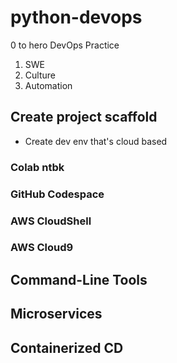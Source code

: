 # python-devops
0 to hero DevOps Practice
1. SWE
2. Culture
3. Automation

## Create project scaffold
* Create dev env that's cloud based
### Colab ntbk
### GitHub Codespace
### AWS CloudShell
### AWS Cloud9

## Command-Line Tools

## Microservices

## Containerized CD